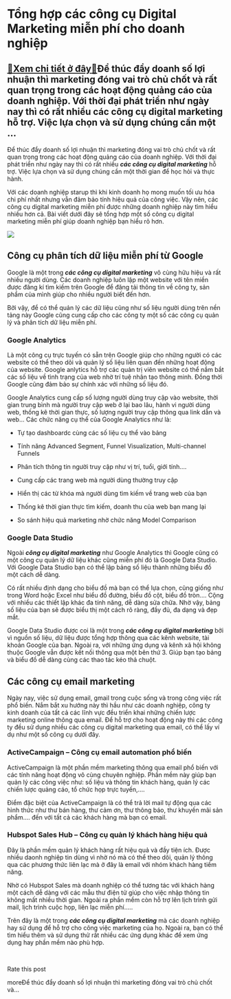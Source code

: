 Tổng hợp các công cụ Digital Marketing miễn phí cho doanh nghiệp
================================================================

[:gift:Xem chi tiết ở đây:gift:](https://hddtvn.com/tong-hop-cac-cong-cu-digital-marketing-mien-phi-cho-doanh-nghiep/)Để thúc đẩy doanh số lợi nhuận thì marketing đóng vai trò chủ chốt và rất quan trọng trong các hoạt động quảng cáo của doanh nghiệp. Với thời đại phát triển như ngày nay thì có rất nhiều các công cụ digital marketing hỗ trợ. Việc lựa chọn và sử dụng chúng cần một …
-------------------------------------------------------------------------------------------------------------------------------------------------------------------------------------------------------------------------------------------------------------------------

Để thúc đẩy doanh số lợi nhuận thì marketing đóng vai trò chủ chốt và rất quan trọng trong các hoạt động quảng cáo của doanh nghiệp. Với thời đại phát triển như ngày nay thì có rất nhiều ***các công cụ digital marketing*** hỗ trợ. Việc lựa chọn và sử dụng chúng cần một thời gian để học hỏi và thực hành.


Với các doanh nghiệp starup thì khi kinh doanh họ mong muốn tối ưu hóa chi phí nhất nhưng vẫn đảm bảo tính hiệu quả của công việc. Vậy nên, các công cụ digital marketing miễn phí được những doanh nghiệp này tìm hiểu nhiều hơn cả. Bài viết dưới đây sẽ tổng hợp một số công cụ digital marketing miễn phí giúp doanh nghiệp bạn hiểu rõ hơn.


![](https://hddtvn.com/wp-content/uploads/2021/01/marketing-advertising-commercial-strategy-concept_53876-13733.jpg)


Công cụ phân tích dữ liệu miễn phí từ Google
--------------------------------------------


Google là một trong ***các công cụ digital marketing*** vô cùng hữu hiệu và rất nhiều người dùng. Các doanh nghiệp luôn lập một website với tên miền được đăng kí tìm kiếm trên Google để đăng tải thông tin về công ty, sản phẩm của mình giúp cho nhiều người biết đến hơn.


Bởi vậy, để có thể quản lý các dữ liệu cũng như số liệu người dùng trên nền tảng này Google cũng cung cấp cho các công ty một số các công cụ quản lý và phân tích dữ liệu miễn phí.


### Google Analytics


Là một công cụ trực tuyến có sẵn trên Google giúp cho những người có các website có thể theo dõi và quản lý số liệu liên quan đến những hoạt động của website. Google anlytics hỗ trợ các quản trị viên website có thể nắm bắt các số liệu về tình trạng của web nhờ trí tuệ nhân tạo thông minh. Đồng thời Google cũng đảm bảo sự chính xác với những số liệu đó.


Google Analytics cung cấp số lượng người dùng truy cập vào website, thời gian trung bình mà người truy cập web ở lại bao lâu, hành vi người dùng web, thống kê thời gian thực, số lượng người truy cập thông qua link dẫn và web… Các chức năng cụ thể của Google Analytics như là:




* Tự tạo dashboardc cùng các số liệu cụ thể vào bảng

* Tính năng Advanced Segment, Funnel Visualization, Multi-channel Funnels

* Phân tích thông tin người truy cập như vị trí, tuổi, giới tính….

* Cung cấp các trang web mà người dùng thường truy cập

* Hiển thị các từ khóa mà người dùng tìm kiếm về trang web của bạn

* Thống kê thời gian thực tìm kiếm, doanh thu của web bạn mang lại

* So sánh hiệu quả marketing nhờ chức năng Model Comparison



### Google Data Studio


Ngoài ***công cụ digital marketing*** như Google Analytics thì Google cũng có một công cụ quản lý dữ liệu khác cũng miễn phí đó là Google Data Studio. Với Google Data Studio bạn có thể lập bảng số liệu thành những biểu đồ một cách dễ dàng.


Có rất nhiều định dạng cho biểu đồ mà bạn có thể lựa chọn, cũng giống như trong Word hoặc Excel như biểu đồ đường, biểu đồ cột, biểu đồ tròn…. Cộng với nhiều các thiết lập khác đa tính năng, dễ dàng sửa chữa. Nhờ vậy, bảng số liệu của bạn sẽ được biểu thị một cách rõ ràng, đầy đủ, đa dạng và đẹp mắt.


Google Data Studio được coi là một trong ***các công cụ digital marketing*** bởi vì nguồn số liệu, dữ liệu được tổng hợp thông qua các kênh website, tài khoản Google của bạn. Ngoài ra, với những ứng dụng và kênh xã hội không thuộc Google vẫn được kết nối thông qua một bên thứ 3. Giúp bạn tạo bảng và biểu đồ dễ dàng cùng các thao tác kéo thả chuột.


Các công cụ email marketing
---------------------------


Ngày nay, việc sử dụng email, gmail trong cuộc sống và trong công việc rất phổ biến. Nắm bắt xu hướng này thì hầu như các doanh nghiệp, công ty kinh doanh của tất cả các lĩnh vực đều triển khai những chiến lược marketing online thông qua email. Để hỗ trợ cho hoạt động này thì các công ty đều sử dụng nhiều các công cụ digital marketing qua email, có thể lấy ví dụ như một số công cụ dưới đây.


### ActiveCampaign – Công cụ email automation phổ biến


ActiveCampaign là một phần mềm marketing thông qua email phổ biến với các tính năng hoạt động vô cùng chuyên nghiệp. Phần mềm này giúp bạn quản lý các công việc như: số liệu và thông tin khách hàng, quản lý các chiến lược quảng cáo, tổ chức họp trực tuyến,….


Điểm đặc biệt của ActiveCampaign là có thể trả lời mail tự động qua các hình thức như thư bán hàng, thư cảm ơn, thư thông báo, thư khuyến mãi sản phẩm…. đến với tất cả các khách hàng mà bạn có email.


### Hubspot Sales Hub – Công cụ quản lý khách hàng hiệu quả


Đây là phần mềm quản lý khách hàng rất hiệu quả và đầy tiện ích. Được nhiều daonh nghiệp tin dùng vì nhờ nó mà có thể theo dõi, quản lý thông qua các phương thức liên lạc mà ở đây là email với nhóm khách hàng tiềm năng.


Nhờ có Hubspot Sales mà doanh nghiệp có thể tương tác với khách hàng một cách dễ dàng với các mẫu thư điện tử giúp cho việc nhập thông tin không mất nhiều thời gian. Ngoài ra phần mềm còn hỗ trợ lên lịch trình gửi mail, lịch trình cuộc họp, liên lạc miễn phí…..


Trên đây là một trong ***các công cụ digital marketing*** mà các doanh nghiệp hay sử dụng để hỗ trợ cho công việc marketing của họ. Ngoài ra, bạn có thể tìm hiểu thêm và sử dụng thử rất nhiều các ứng dụng khác để xem ứng dụng hay phần mềm nào phù hợp.


 








































Rate this post


moreĐể thúc đẩy doanh số lợi nhuận thì marketing đóng vai trò chủ chốt và…

